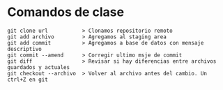 # Comandos de clase
    
    git clone url           > Clonamos repositorio remoto
    git add archivo         > Agregamos al staging area
    git add commit          > Agregamos a base de datos con mensaje descriptivo
    git commit --amend      > Corregir ultimo msje de commit
    git diff                > Revisar si hay diferencias entre archivos guardados y actuales
    git checkout --archivo  > Volver al archivo antes del cambio. Un ctrl+Z en git
    
